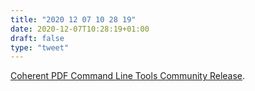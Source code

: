 ```yaml
---
title: "2020 12 07 10 28 19"
date: 2020-12-07T10:28:19+01:00
draft: false
type: "tweet"
---
```

[Coherent PDF Command Line Tools Community Release](https://community.coherentpdf.com/).

